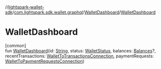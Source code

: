//[lightspark-wallet-sdk](../../../index.md)/[com.lightspark.sdk.wallet.graphql](../index.md)/[WalletDashboard](index.md)/[WalletDashboard](-wallet-dashboard.md)

# WalletDashboard

[common]\
fun [WalletDashboard](-wallet-dashboard.md)(id: [String](https://kotlinlang.org/api/latest/jvm/stdlib/kotlin/-string/index.html), status: [WalletStatus](../../com.lightspark.sdk.wallet.model/-wallet-status/index.md), balances: [Balances](../../com.lightspark.sdk.wallet.model/-balances/index.md)?, recentTransactions: [WalletToTransactionsConnection](../../com.lightspark.sdk.wallet.model/-wallet-to-transactions-connection/index.md), paymentRequests: [WalletToPaymentRequestsConnection](../../com.lightspark.sdk.wallet.model/-wallet-to-payment-requests-connection/index.md))

